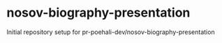 # nosov-biography-presentation

Initial repository setup for pr-poehali-dev/nosov-biography-presentation